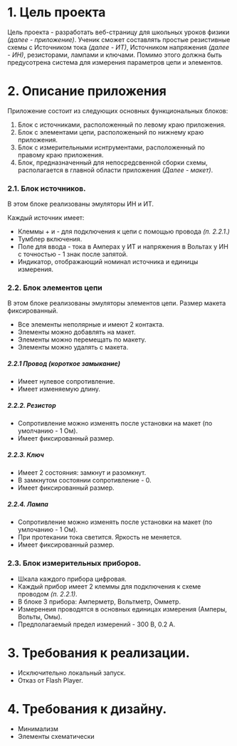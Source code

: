 # 1. Цель проекта
Цель проекта - разработать веб-страницу для школьных уроков физики *(далее - приложение)*. Ученик сможет составлять простые резистивные схемы с Источником тока *(далее - ИТ)*, Источником напряжения *(далее - ИН)*, резисторами, лампами и ключами. Помимо этого должна быть предусотрена система для измерения параметров цепи и элементов.

# 2. Описание приложения
Приложение состоит из следующих основных функциональных блоков:
1. Блок с источниками, расположенный по левому краю приложения.
2. Блок с элементами цепи, расположенынй по нижнему краю приложения.
3. Блок с измерительными иснтрументами, расположенный по правому краю приложения.
4. Блок, предназначенный для непосредсвенной сборки схемы, располагается в главной области приложения *(Далее - макет)*.

### 2.1. Блок источников. 
В этом блоке реализованы эмуляторы ИН и ИТ.

Каждый источник имеет:
- Клеммы + и - для подключения к цепи с помощью провода *(п. 2.2.1.)*
- Тумблер включения.
- Поле для ввода - тока в Амперах у ИТ и напряжения в Вольтах у ИН c точностью - 1 знак после запятой.
- Индикатор, отображающий номинал источника и единицы измерения.

### 2.2. Блок элементов цепи
В этом блоке реализованы эмуляторы элементов цепи.
Размер макета фиксированный.

- Все элементы неполярные и имеют 2 контакта.
- Элементы можно добавлять на макет.
- Элементы можно перемещать по макету.
- Элементы можно удалять с макета.

##### 2.2.1 Провод (короткое замыкание)
- Имеет нулевое сопротивление. 
- Имеет изменяемую длину.

##### 2.2.2. Резистор 
- Сопротивление можно изменять после установки на макет (по умолчанию - 1 Ом).
- Имеет фиксированный размер.

##### 2.2.3. Ключ
- Имеет 2 состояния: замкнут и разомкнут.
- В замкнутом состоянии сопротивление - 0.
- Имеет фиксированный размер.

##### 2.2.4. Лампа
- Сопротивление можно изменять после установки на макет (по умлочанию - 1 Ом).
- При протекании тока светится. Яркость не меняется.
- Имеет фиксированный размер.    

### 2.3. Блок измерительных приборов.

- Шкала каждого прибора цифровая.
- Каждый прибор имеет 2 клеммы для подключения к схеме проводом *(п. 2.2.1)*.
- В блоке 3 прибора: Амперметр, Вольтметр, Омметр.
- Измеренеия проводятся в основных единицах измерения (Амперы, Вольты, Омы).
- Предполагаемый предел измерений - 300 В, 0.2 А.

# 3. Требования к реализации.
- Исключительно локальный запуск.
- Отказ от Flash Player.

# 4. Требования к дизайну.
- Минимализм
- Элементы схематически 

